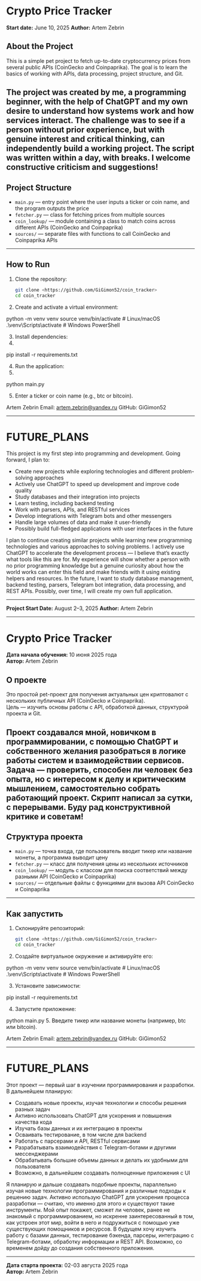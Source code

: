 # Crypto Price Tracker

**Start date:** June 10, 2025
**Author:** Artem Zebrin


## About the Project 

This is a simple pet project to fetch up-to-date cryptocurrency prices from several public APIs (CoinGecko and Coinpaprika).
The goal is to learn the basics of working with APIs, data processing, project structure, and Git.

The project was created by me, a programming beginner, with the help of ChatGPT and my own desire to understand how systems work and how services interact.
The challenge was to see if a person without prior experience, but with genuine interest and critical thinking, can independently build a working project. The script was written within a day, with breaks.
I welcome constructive criticism and suggestions!
---

## Project Structure

- `main.py` — entry point where the user inputs a ticker or coin name, and the program outputs the price
- `fetcher.py` — class for fetching prices from multiple sources
- `coin_lookup/` — module containing a class to match coins across different APIs (CoinGecko and Coinpaprika)
- `sources/` — separate files with functions to call CoinGecko and Coinpaprika APIs

---

## How to Run

1. Clone the repository:

   ```bash
   git clone <https://github.com/GiGimon52/coin_tracker>
   cd coin_tracker
   
2. Create and activate a virtual environment:

python -m venv venv
source venv/bin/activate   # Linux/macOS
.\venv\Scripts\activate    # Windows PowerShell

3. Install dependencies:
4. 
pip install -r requirements.txt

4. Run the application:
5. 
python main.py

5. Enter a ticker or coin name (e.g., btc or bitcoin).


Artem Zebrin
Email: artem.zebrin@yandex.ru
GitHub: GiGimon52


---

# FUTURE_PLANS



This project is my first step into programming and development. Going forward, I plan to:

- Create new projects while exploring technologies and different problem-solving approaches  
- Actively use ChatGPT to speed up development and improve code quality 
- Study databases and their integration into projects  
- Learn testing, including backend testing  
- Work with parsers, APIs, and RESTful services 
- Develop integrations with Telegram bots and other messengers  
- Handle large volumes of data and make it user-friendly  
- Possibly build full-fledged applications with user interfaces in the future


I plan to continue creating similar projects while learning new programming technologies and various approaches to solving problems. I actively use ChatGPT to accelerate the development process — I believe that’s exactly what tools like this are for.
My experience will show whether a person with no prior programming knowledge but a genuine curiosity about how the world works can enter this field and make friends with it using existing helpers and resources.
In the future, I want to study database management, backend testing, parsers, Telegram bot integration, data processing, and REST APIs. Possibly, over time, I will create my own full application.



---

**Project Start Date:** August 2–3, 2025
**Author:** Artem Zebrin

_________________________________





# Crypto Price Tracker

**Дата начала обучения:** 10 июня 2025 года  
**Автор:** Artem Zebrin

## О проекте 

Это простой pet-проект для получения актуальных цен криптовалют с нескольких публичных API (CoinGecko и Coinpaprika).  
Цель — изучить основы работы с API, обработкой данных, структурой проекта и Git.  

Проект создавался мной, новичком в программировании, с помощью ChatGPT и собственного желания разобраться в логике работы систем и взаимодействии сервисов.  
Задача — проверить, способен ли человек без опыта, но с интересом к делу и критическим мышлением, самостоятельно собрать работающий проект. Скрипт написал за сутки, с перерывами.
Буду рад конструктивной критике и советам!
---

## Структура проекта

- `main.py` — точка входа, где пользователь вводит тикер или название монеты, а программа выводит цену
- `fetcher.py` — класс для получения цены из нескольких источников
- `coin_lookup/` — модуль с классом для поиска соответствий между разными API (CoinGecko и Coinpaprika)
- `sources/` — отдельные файлы с функциями для вызова API CoinGecko и Coinpaprika

---

## Как запустить

1. Склонируйте репозиторий:

   ```bash
   git clone <https://github.com/GiGimon52/coin_tracker>
   cd coin_tracker
   
2. Создайте виртуальное окружение и активируйте его:

python -m venv venv
source venv/bin/activate   # Linux/macOS
.\venv\Scripts\activate    # Windows PowerShell

3. Установите зависимости:

pip install -r requirements.txt

4. Запустите приложение:

python main.py
5. Введите тикер или название монеты (например, btc или bitcoin).

Artem Zebrin
Email: artem.zebrin@yandex.ru
GitHub: GiGimon52


---

# FUTURE_PLANS



Этот проект — первый шаг в изучении программирования и разработки. В дальнейшем планирую:

- Создавать новые проекты, изучая технологии и способы решения разных задач  
- Активно использовать ChatGPT для ускорения и повышения качества кода  
- Изучать базы данных и их интеграцию в проекты  
- Осваивать тестирование, в том числе для backend  
- Работать с парсерами и API, RESTful сервисами  
- Разрабатывать взаимодействия с Telegram-ботами и другими мессенджерами  
- Обрабатывать большие объемы данных и делать их удобными для пользователя  
- Возможно, в дальнейшем создавать полноценные приложения с UI


Я планирую и дальше создавать подобные проекты, параллельно изучая новые технологии программирования и различные подходы к решению задач. Активно использую ChatGPT для ускорения процесса разработки — считаю, что именно для этого и существуют такие инструменты.
Мой опыт покажет, сможет ли человек, ранее не знакомый с программированием, но искренне заинтересованный в том, как устроен этот мир, войти в него и подружиться с помощью уже существующих помощников и ресурсов.
В будущем хочу изучить работу с базами данных, тестирование бэкенда, парсеры, интеграцию с Telegram-ботами, обработку информации и REST API. Возможно, со временем дойду до создания собственного приложения.

---

**Дата старта проекта:** 02-03 августа 2025 года  
**Автор:** Artem Zebrin
